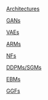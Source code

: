 
[Architectures](https://github.com/YannisPantazis/awesome-papers/blob/main/models/architectures/readme.md) <br>

[GANs](https://github.com/YannisPantazis/awesome-papers/blob/main/models/gans/readme.md) <br>

[VAEs](https://github.com/YannisPantazis/awesome-papers/blob/main/models/vaes/readme.md) <br>

[ARMs](https://github.com/YannisPantazis/awesome-papers/blob/main/models/arms/readme.md) <br>

[NFs](https://github.com/YannisPantazis/awesome-papers/blob/main/models/nfs/readme.md) <br>

[DDPMs/SGMs](https://github.com/YannisPantazis/awesome-papers/blob/main/models/ddpms/readme.md) <br>

[EBMs](https://github.com/YannisPantazis/awesome-papers/blob/main/models/ebms/readme.md) <br>

[GGFs](https://github.com/YannisPantazis/awesome-papers/blob/main/models/ggfs/readme.md) <br>
